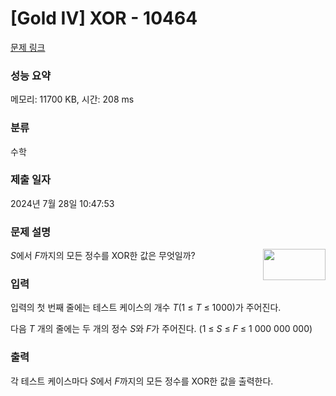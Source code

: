 # [Gold IV] XOR - 10464 

[문제 링크](https://www.acmicpc.net/problem/10464) 

### 성능 요약

메모리: 11700 KB, 시간: 208 ms

### 분류

수학

### 제출 일자

2024년 7월 28일 10:47:53

### 문제 설명

<p><img alt="" src="https://www.acmicpc.net/upload/images2/XOR.png" style="float:right; height:50px; width:100px"> <em>S</em>에서 <em>F</em>까지의 모든 정수를 XOR한 값은 무엇일까?</p>

### 입력 

 <p>입력의 첫 번째 줄에는 테스트 케이스의 개수 <em>T</em>(1 ≤ <em>T</em> ≤ 1000)가 주어진다.</p>

<p>다음 <em>T</em> 개의 줄에는 두 개의 정수 <em>S</em>와 <em>F</em>가 주어진다. (1 ≤ <em>S</em> ≤ <em>F</em> ≤ 1 000 000 000)</p>

### 출력 

 <p>각 테스트 케이스마다 <em>S</em>에서 <em>F</em>까지의 모든 정수를 XOR한 값을 출력한다.</p>

